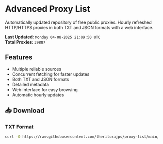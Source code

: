 # Advanced Proxy List

Automatically updated repository of free public proxies. Hourly refreshed HTTP/HTTPS proxies in both TXT and JSON formats with a web interface.

**Last Updated:** `Monday 04-08-2025 21:09:50 UTC`  
**Total Proxies:** `39887`

## Features
- Multiple reliable sources
- Concurrent fetching for faster updates
- Both TXT and JSON formats
- Detailed metadata
- Web interface for easy browsing
- Automatic hourly updates

## 📥 Download

### TXT Format
```bash
curl -O https://raw.githubusercontent.com/theriturajps/proxy-list/main/proxies.txt